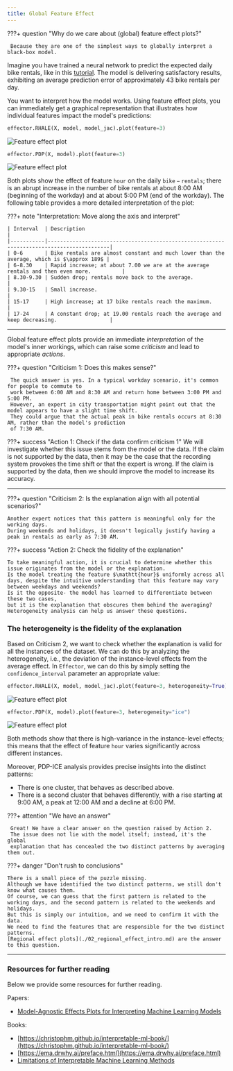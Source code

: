 ```yaml
---
title: Global Feature Effect
---
```


???+ question "Why do we care about (global) feature effect plots?"
     
     Because they are one of the simplest ways to globally interpret a black-box model.

Imagine you have trained a neural network to predict the expected daily bike rentals,
like in this [tutorial](./../real-examples/01_bike_sharing_dataset/).
The model is delivering satisfactory results, 
exhibiting an average prediction error of approximately $43$ bike rentals per day.

You want to interpret how the model works. 
Using feature effect plots, you can immediately get a graphical representation that illustrates 
how individual features impact the model's predictions:

```python
effector.RHALE(X, model, model_jac).plot(feature=3)
```

![Feature effect plot](./../real-examples/01_bike_sharing_dataset_files/01_bike_sharing_dataset_19_1.png)

```python
effector.PDP(X, model).plot(feature=3)
```

![Feature effect plot](./../real-examples/01_bike_sharing_dataset_files/01_bike_sharing_dataset_16_1.png)


Both plots show the effect of feature $\mathtt{hour}$ on the daily $\mathtt{bike-rentals}$;
there is an abrupt increase in the number of bike rentals at about 8:00 AM (beginning of the workday)
and at about 5:00 PM (end of the workday). 
The following table provides a more detailed interpretation of the plot: 

???+ note "Interpretation: Move along the axis and interpret"
     
    | Interval  | Description                                                                              |
    |-----------|------------------------------------------------------------------------------------------|
    | 0-6       | Bike rentals are almost constant and much lower than the average, which is $\approx 189$ |
    | 6-8.30    | Rapid increase; at about 7.00 we are at the average rentals and then even more.          |
    | 8.30-9.30 | Sudden drop; rentals move back to the average.                                           |
    | 9.30-15   | Small increase.                                                                          |
    | 15-17     | High increase; at 17 bike rentals reach the maximum.                                     |
    | 17-24     | A constant drop; at 19.00 rentals reach the average and keep decreasing.                 |

--- 

Global feature effect plots provide an immediate *interpretation* of the model's inner workings,
which can raise some *criticism* and lead to appropriate *actions*.


???+ question "Criticism 1: Does this makes sense?"

     The quick answer is yes. In a typical workday scenario, it's common for people to commute to 
     work between 6:00 AM and 8:30 AM and return home between 3:00 PM and 5:00 PM.
     However, an expert in city transportation might point out that the model appears to have a slight time shift. 
     They could argue that the actual peak in bike rentals occurs at 8:30 AM, rather than the model's prediction 
     of 7:30 AM.

???+ success "Action 1: Check if the data confirm criticism 1"
     We will investigate whether this issue stems from the model or the data.
     If the claim is not supported by the data, then it may be the case that the recording system 
     provokes the time shift or that the expert is wrong.
     If the claim is supported by the data, then we should improve the model to increase its accuracy.

---

???+ question "Criticism 2: Is the explanation align with all potential scenarios?"

    Another expert notices that this pattern is meaningful only for the working days.
    During weekends and holidays, it doesn't logically justify having a peak in rentals as early as 7:30 AM.

???+ success "Action 2: Check the fidelity of the explanation"

    To take meaningful action, it is crucial to determine whether this issue originates from the model or the explanation.
    Is the model treating the feature $\mathtt{hour}$ uniformly across all days, despite the intuitive understanding that this feature may vary between weekdays and weekends?
    Is it the opposite- the model has learned to differentiate between these two cases, 
    but it is the explanation that obscures them behind the averaging? 
    Heterogeneity analysis can help us answer these questions.

### The heterogeneity is the fidelity of the explanation

Based on Criticism 2, we want to check whether the explanation is valid for all the instances of the dataset.
We can do this by analyzing the heterogeneity, i.e., the deviation of the instance-level effects from the average effect. 
In `Effector`, we can do this by simply setting the `confidence_interval` parameter an appropriate value:


```python
effector.RHALE(X, model, model_jac).plot(feature=3, heterogeneity=True)
```

![Feature effect plot](./../real-examples/01_bike_sharing_dataset_files/01_bike_sharing_dataset_20_0.png)

```python
effector.PDP(X, model).plot(feature=3, heterogeneity="ice")
```

![Feature effect plot](./../real-examples/01_bike_sharing_dataset_files/01_bike_sharing_dataset_17_1.png)

Both methods show that there is high-variance in the instance-level effects;
this means that the effect of feature $\mathtt{hour}$ varies significantly across different instances.

Moreover, PDP-ICE analysis provides precise insights into the distinct patterns:

- There is one cluster, that behaves as described above. 
- There is a second cluster that behaves differently, with a rise starting at 9:00 AM, a peak at 12:00 AM and a decline at 6:00 PM.

???+ attention "We have an answer"
     
     Great! We have a clear answer on the question raised by Action 2. 
     The issue does not lie with the model itself; instead, it's the global 
     explanation that has concealed the two distinct patterns by averaging them out.

???+ danger "Don't rush to conclusions"

    There is a small piece of the puzzle missing.
    Although we have identified the two distinct patterns, we still don't know what causes them.
    Of course, we can guess that the first pattern is related to the working days, and the second pattern is related to the weekends and holidays.
    But this is simply our intuition, and we need to confirm it with the data. 
    We need to find the features that are responsible for the two distinct patterns.
    [Regional effect plots](./02_regional_effect_intro.md) are the answer to this question.

---
### Resources for further reading

Below we provide some resources for further reading.

Papers:

- [Model-Agnostic Effects Plots for Interpreting Machine Learning Models](http://www1.beuth-hochschule.de/FB_II/reports/Report-2020-001.pdf) 


Books:

- [https://christophm.github.io/interpretable-ml-book/](https://christophm.github.io/interpretable-ml-book/)
- [https://ema.drwhy.ai/preface.html](https://ema.drwhy.ai/preface.html)
- [Limitations of Interpretable Machine Learning Methods](https://slds-lmu.github.io/iml_methods_limitations/)